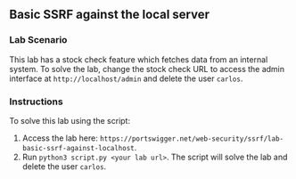 ## Basic SSRF against the local server
### Lab Scenario
This lab has a stock check feature which fetches data from an internal system.
To solve the lab, change the stock check URL to access the admin interface at `http://localhost/admin` and delete the user `carlos`.

### Instructions
To solve this lab using the script:
1. Access the lab here: `https://portswigger.net/web-security/ssrf/lab-basic-ssrf-against-localhost`.
2. Run `python3 script.py <your lab url>`. The script will solve the lab and delete the user `carlos`.